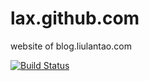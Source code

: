 # lax.github.com
website of blog.liulantao.com

[![Build Status](https://travis-ci.org/Lax/lax.github.com.svg?branch=lax.github.com-jekyllrb)](https://travis-ci.org/Lax/lax.github.com)
